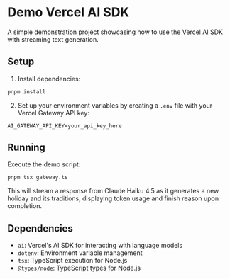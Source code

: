 # Demo Vercel AI SDK

A simple demonstration project showcasing how to use the Vercel AI SDK with streaming text generation.

## Setup

1. Install dependencies:
```bash
pnpm install
```

2. Set up your environment variables by creating a `.env` file with your Vercel Gateway API key:
```
AI_GATEWAY_API_KEY=your_api_key_here
```

## Running

Execute the demo script:
```bash
pnpm tsx gateway.ts
```

This will stream a response from Claude Haiku 4.5 as it generates a new holiday and its traditions, displaying token usage and finish reason upon completion.

## Dependencies

- `ai`: Vercel's AI SDK for interacting with language models
- `dotenv`: Environment variable management
- `tsx`: TypeScript execution for Node.js
- `@types/node`: TypeScript types for Node.js
